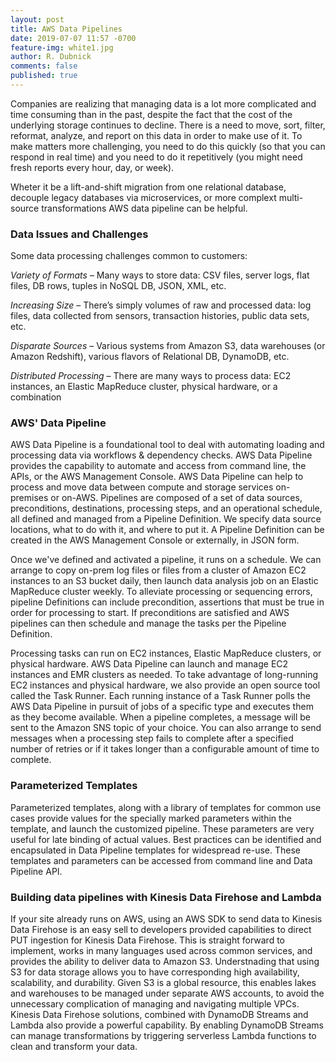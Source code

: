 ```yaml
---
layout: post
title: AWS Data Pipelines
date: 2019-07-07 11:57 -0700
feature-img: white1.jpg
author: R. Dubnick
comments: false
published: true
---
```

Companies are realizing that managing data is a lot more complicated and time consuming than in the past, despite the fact that the cost of the underlying storage continues to decline. There is a need to move, sort, filter, reformat, analyze, and report on this data in order to make use of it. To make matters more challenging, you need to do this quickly (so that you can respond in real time) and you need to do it repetitively (you might need fresh reports every hour, day, or week).

Wheter it be a lift-and-shift migration from one relational database, decouple legacy databases via microservices, or more complext multi-source transformations AWS data pipeline can be helpful.

### Data Issues and Challenges
Some data processing challenges common to customers:

*Variety of Formats* –  Many ways to store data: CSV files, server logs, flat files, DB rows, tuples in NoSQL DB, JSON, XML, etc.

*Increasing Size* – There’s simply volumes of raw and processed data: log files, data collected from sensors, transaction histories, public data sets, etc.

*Disparate Sources* – Various systems from Amazon S3, data warehouses (or Amazon Redshift), various flavors of Relational DB, DynamoDB, etc.

*Distributed Processing* – There are many ways to process data: EC2 instances, an Elastic MapReduce cluster, physical hardware, or a combination

### AWS' Data Pipeline
 AWS Data Pipeline is a foundational tool to deal with automating loading and processing data via workflows & dependency checks.  AWS Data Pipeline provides the capability to automate and access from command line, the APIs, or the AWS Management Console.  AWS Data Pipeline can help to process and move data between compute and storage services on-premises or on-AWS.  Pipelines are composed of a set of data sources, preconditions, destinations, processing steps, and an operational schedule, all defined and managed from a Pipeline Definition. We specify data source locations, what to do with it, and where to put it.  A Pipeline Definition can be created in the AWS Management Console or externally, in JSON form.

Once we've defined and activated a pipeline, it runs on a schedule. We can arrange to copy on-prem log files or files from a cluster of Amazon EC2 instances to an S3 bucket daily, then launch data analysis job on an Elastic MapReduce cluster weekly.  To alleviate processing or sequencing errors, pipeline Definitions can include precondition, assertions that must be true in order for processing to start. If preconditions are satisfied and AWS pipelines can then schedule and manage the tasks per the Pipeline Definition.

Processing tasks can run on EC2 instances, Elastic MapReduce clusters, or physical hardware. AWS  Data Pipeline can launch and manage EC2 instances and EMR clusters as needed. To take advantage of long-running EC2 instances and physical hardware, we also provide an open source tool called the Task Runner. Each running instance of a Task Runner polls the AWS Data Pipeline in pursuit of jobs of a specific type and executes them as they become available. When a pipeline completes, a message will be sent to the Amazon SNS topic of your choice. You can also arrange to send messages when a processing step fails to complete after a specified number of retries or if it takes longer than a configurable amount of time to complete.

### Parameterized Templates
Parameterized templates, along with a library of templates for common use cases provide values for the specially marked parameters within the template, and launch the customized pipeline.  These parameters are very useful for late binding of actual values. Best practices can be identified and encapsulated in Data Pipeline templates for widespread re-use.  These templates and parameters can be accessed from command line and Data Pipeline API.

### Building data pipelines with Kinesis Data Firehose and Lambda
If your site already runs on AWS, using an AWS SDK to send data to Kinesis Data Firehose is an easy sell to developers provided capabilities to direct PUT ingestion for Kinesis Data Firehose.  This is straight forward to implement, works in many languages used across common services, and provides the ability to deliver data to Amazon S3.  Understnading that using S3 for data storage allows you to have corresponding high availability, scalability, and durability.  Given S3 is a global resource, this enables lakes and warehouses to be managed under separate AWS accounts, to avoid the unnecessary complication of managing and navigating multiple VPCs.   Kinesis Data Firehose solutions, combined with DynamoDB Streams and Lambda also provide a powerful capability.  By enabling DynamoDB Streams can manage transformations by triggering serverless Lambda functions to clean and transform your data.


